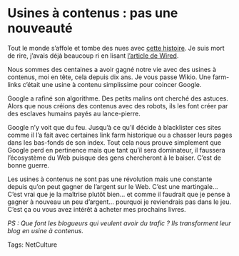 # Usines à contenus : pas une nouveauté

Tout le monde s’affole et tombe des nues avec [cette histoire](http://fr.readwriteweb.com/2009/12/14/a-la-une/usine-contenus-une-menace-les-media-les-blogs-google/). Je suis mort de rire, j’avais déjà beaucoup ri en lisant [l’article de Wired](http://www.wired.com/magazine/2009/10/ff_demandmedia/).

Nous sommes des centaines a avoir gagné notre vie avec des usines à contenus, moi en tête, cela depuis dix ans. Je vous passe Wikio. Une farm-links c’était une usine à contenu simplissime pour coincer Google.

Google a rafiné son algorithme. Des petits malins ont cherché des astuces. Alors que nous créions des contenus avec des robots, ils les font créer par des esclaves humains payés au lance-pierre.

Google n’y voit que du feu. Jusqu’à ce qu’il décide à blacklister ces sites comme il l’a fait avec certaines link farm historique ou a chasser leurs pages dans les bas-fonds de son index. Tout cela nous prouve simplement que Google perd en pertinence mais que tant qu’il sera dominateur, il faussera l’écosystème du Web puisque des gens chercheront à le baiser. C’est de bonne guerre.

Les usines à contenus ne sont pas une révolution mais une constante depuis qu’on peut gagner de l’argent sur le Web. C’est une martingale... C’est vrai que je la maîtrise plutôt bien… et comme il faudrait que je pense à gagner à nouveau un peu d’argent… pourquoi je reviendrais pas dans le jeu. C’est ça ou vous avez intérêt à acheter mes prochains livres.

*PS : Que font les blogueurs qui veulent avoir du trafic ? Ils transforment leur blog en usine à contenus.*

Tags: NetCulture